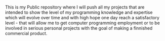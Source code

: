 This is my Public repository where I will push all my projects that are intended to show the level of my programming knowledge and expertise which will evolve over 
time and with high hope one day reach a satisfactory level - that will allow me to get computer programming employment or to be involved in serious personal projects 
with the goal of making a finnished commercial product.
